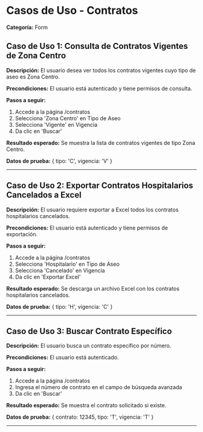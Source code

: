 # Casos de Uso - Contratos

**Categoría:** Form

## Caso de Uso 1: Consulta de Contratos Vigentes de Zona Centro

**Descripción:** El usuario desea ver todos los contratos vigentes cuyo tipo de aseo es Zona Centro.

**Precondiciones:**
El usuario está autenticado y tiene permisos de consulta.

**Pasos a seguir:**
1. Accede a la página /contratos
2. Selecciona 'Zona Centro' en Tipo de Aseo
3. Selecciona 'Vigente' en Vigencia
4. Da clic en 'Buscar'

**Resultado esperado:**
Se muestra la lista de contratos vigentes de tipo Zona Centro.

**Datos de prueba:**
{ tipo: 'C', vigencia: 'V' }

---

## Caso de Uso 2: Exportar Contratos Hospitalarios Cancelados a Excel

**Descripción:** El usuario requiere exportar a Excel todos los contratos hospitalarios cancelados.

**Precondiciones:**
El usuario está autenticado y tiene permisos de exportación.

**Pasos a seguir:**
1. Accede a la página /contratos
2. Selecciona 'Hospitalario' en Tipo de Aseo
3. Selecciona 'Cancelado' en Vigencia
4. Da clic en 'Exportar Excel'

**Resultado esperado:**
Se descarga un archivo Excel con los contratos hospitalarios cancelados.

**Datos de prueba:**
{ tipo: 'H', vigencia: 'C' }

---

## Caso de Uso 3: Buscar Contrato Específico

**Descripción:** El usuario busca un contrato específico por número.

**Precondiciones:**
El usuario está autenticado.

**Pasos a seguir:**
1. Accede a la página /contratos
2. Ingresa el número de contrato en el campo de búsqueda avanzada
3. Da clic en 'Buscar'

**Resultado esperado:**
Se muestra el contrato solicitado si existe.

**Datos de prueba:**
{ contrato: 12345, tipo: 'T', vigencia: 'T' }

---


